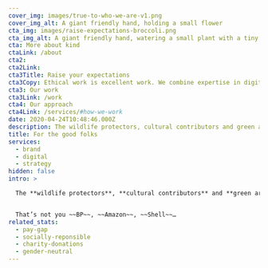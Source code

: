 ```yaml
---
cover_img: images/true-to-who-we-are-v1.png
cover_img_alt: A giant friendly hand, holding a small flower
cta_img: images/raise-expectations-broccoli.png
cta_img_alt: A giant friendly hand, watering a small plant with a tiny watering can.
cta: More about kind
ctaLink: /about
cta2: 
cta2Link: 
cta3Title: Raise your expectations
cta3Copy: Ethical work is excellent work. We combine expertise in digital, branding and strategy with an unwavering commitment to social change.
cta3: Our work
cta3Link: /work
cta4: Our approach
cta4Link: /services/#how-we-work
date: 2020-04-24T10:48:46.000Z
description: The wildlife protectors, cultural contributors and green architects. We’re for everyone who’s making a change for good.
title: For the good folks
services:
  - brand
  - digital
  - strategy
hidden: false
intro: >

  The **wildlife protectors**, **cultural contributors** and **green architects**. We’re for everyone who’s making a change for&nbsp;good.


  That’s not you ~~BP~~, ~~Amazon~~, ~~Shell~~…
related_stats:
  - pay-gap
  - socially-reponsible
  - charity-donations
  - gender-neutral
---
```

